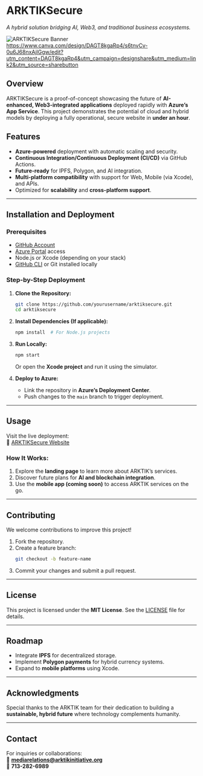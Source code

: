 
# **ARKTIKSecure**  
*A hybrid solution bridging AI, Web3, and traditional business ecosystems.*

![ARKTIKSecure Banner]([insert-image-link-here(https://www.canva.com/design/DAGT8kgaRp4/s6tnvCv-0u6J68nxAjlGgw/edit?utm_content=DAGT8kgaRp4&utm_campaign=designshare&utm_medium=link2&utm_source=sharebutton))  https://www.canva.com/design/DAGT8kgaRp4/s6tnvCv-0u6J68nxAjlGgw/edit?utm_content=DAGT8kgaRp4&utm_campaign=designshare&utm_medium=link2&utm_source=sharebutton

## **Overview**  
ARKTIKSecure is a proof-of-concept showcasing the future of **AI-enhanced, Web3-integrated applications** deployed rapidly with **Azure’s App Service**. This project demonstrates the potential of cloud and hybrid models by deploying a fully operational, secure website in **under an hour**.

## **Features**  
- **Azure-powered** deployment with automatic scaling and security.
- **Continuous Integration/Continuous Deployment (CI/CD)** via GitHub Actions.
- **Future-ready** for IPFS, Polygon, and AI integration.
- **Multi-platform compatibility** with support for Web, Mobile (via Xcode), and APIs.
- Optimized for **scalability** and **cross-platform support**.

---

## **Installation and Deployment**  

### **Prerequisites**  
- [GitHub Account](https://github.com)  
- [Azure Portal](https://portal.azure.com) access  
- Node.js or Xcode (depending on your stack)  
- [GitHub CLI](https://cli.github.com/) or Git installed locally

### **Step-by-Step Deployment**  
1. **Clone the Repository:**  
   ```bash
   git clone https://github.com/yourusername/arktiksecure.git
   cd arktiksecure
   ```

2. **Install Dependencies (If applicable):**  
   ```bash
   npm install  # For Node.js projects
   ```

3. **Run Locally:**  
   ```bash
   npm start
   ```
   Or open the **Xcode project** and run it using the simulator.

4. **Deploy to Azure:**  
   - Link the repository in **Azure’s Deployment Center**.
   - Push changes to the `main` branch to trigger deployment.

---

## **Usage**  
Visit the live deployment:  
🔗 [ARKTIKSecure Website](https://arktiksecure-web.azurewebsites.net)  

### **How It Works:**  
1. Explore the **landing page** to learn more about ARKTIK’s services.
2. Discover future plans for **AI and blockchain integration**.
3. Use the **mobile app (coming soon)** to access ARKTIK services on the go.

---

## **Contributing**  
We welcome contributions to improve this project!  
1. Fork the repository.  
2. Create a feature branch:  
   ```bash
   git checkout -b feature-name
   ```  
3. Commit your changes and submit a pull request.

---

## **License**  
This project is licensed under the **MIT License**. See the [LICENSE](LICENSE) file for details.

---

## **Roadmap**  
- Integrate **IPFS** for decentralized storage.
- Implement **Polygon payments** for hybrid currency systems.
- Expand to **mobile platforms** using Xcode.

---

## **Acknowledgments**  
Special thanks to the ARKTIK team for their dedication to building a **sustainable, hybrid future** where technology complements humanity.

---

## **Contact**  
For inquiries or collaborations:  
📧 **mediarelations@arktikinitiative.org**  
📱 **713-282-6989**
